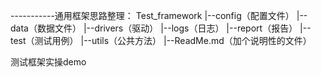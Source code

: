 -----------通用框架思路整理：
Test_framework
|--config（配置文件）
|--data（数据文件）
|--drivers（驱动）
|--logs（日志）
|--report（报告）
|--test（测试用例）
|--utils（公共方法）
|--ReadMe.md（加个说明性的文件）

测试框架实操demo
